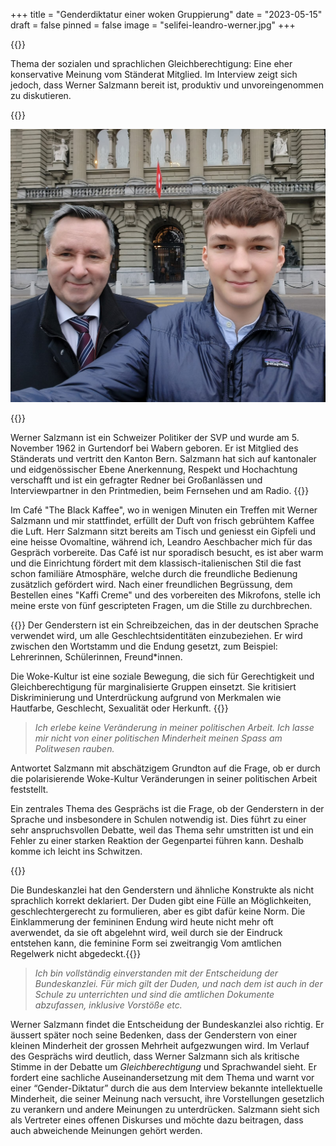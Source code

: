 +++
title = "Genderdiktatur einer woken Gruppierung"
date = "2023-05-15"
draft = false
pinned = false
image = "selifei-leandro-werner.jpg"
+++
<!--StartFragment-->

{{<lead>}}

Thema der sozialen und sprachlichen Gleichberechtigung: Eine eher konservative Meinung vom Ständerat Mitglied. Im Interview zeigt sich jedoch, dass Werner Salzmann bereit ist, produktiv und unvoreingenommen zu diskutieren.

{{<lead>}}

![Selfie nach Interview vor dem Bundeshaus](selifei-leandro-werner.jpg "Selfie nach Interview")

{{<box>}}

Werner Salzmann ist ein Schweizer Politiker der SVP und wurde am 5. November 1962 in Gurtendorf bei Wabern geboren. Er ist Mitglied des Ständerats und vertritt den Kanton Bern. Salzmann hat sich auf kantonaler und eidgenössischer Ebene Anerkennung, Respekt und Hochachtung verschafft und ist ein gefragter Redner bei Großanlässen und Interviewpartner in den Printmedien, beim Fernsehen und am Radio.
{{</box>}}

Im Café "The Black Kaffee", wo in wenigen Minuten ein Treffen mit Werner Salzmann und mir stattfindet, erfüllt der Duft von frisch gebrühtem Kaffee die Luft. Herr Salzmann sitzt bereits am Tisch und geniesst ein Gipfeli und eine heisse Ovomaltine, während ich, Leandro Aeschbacher mich für das Gespräch vorbereite. Das Café ist nur sporadisch besucht, es ist aber warm und die Einrichtung fördert mit dem klassisch-italienischen Stil die fast schon familiäre Atmosphäre, welche durch die freundliche Bedienung zusätzlich gefördert wird. Nach einer freundlichen Begrüssung, dem Bestellen eines "Kaffi Creme" und des vorbereiten des Mikrofons, stelle ich meine erste von fünf gescripteten Fragen, um die Stille zu durchbrechen.

{{<box>}}
Der Genderstern ist ein Schreibzeichen, das in der deutschen Sprache verwendet wird, um alle Geschlechtsidentitäten einzubeziehen. Er wird zwischen den Wortstamm und die Endung gesetzt, zum Beispiel: Lehrerinnen, Schülerinnen, Freund*innen. 

Die Woke-Kultur ist eine soziale Bewegung, die sich für Gerechtigkeit und Gleichberechtigung für marginalisierte Gruppen einsetzt. Sie kritisiert Diskriminierung und Unterdrückung aufgrund von Merkmalen wie Hautfarbe, Geschlecht, Sexualität oder Herkunft.
{{</box>}}

> *Ich erlebe keine Veränderung in meiner politischen Arbeit. Ich lasse mir nicht von einer politischen Minderheit meinen Spass am Politwesen rauben.*

Antwortet Salzmann mit abschätzigem Grundton auf die Frage, ob er durch die polarisierende Woke-Kultur Veränderungen in seiner politischen Arbeit feststellt.

Ein zentrales Thema des Gesprächs ist die Frage, ob der Genderstern in der Sprache und insbesondere in Schulen notwendig ist. Dies führt zu einer sehr anspruchsvollen Debatte, weil das Thema sehr umstritten ist und ein Fehler zu einer starken Reaktion der Gegenpartei führen kann. Deshalb komme ich leicht ins Schwitzen.

{{<box>}}

Die Bundeskanzlei hat den Genderstern und ähnliche Konstrukte als nicht sprachlich korrekt deklariert. Der Duden gibt eine Fülle an Möglichkeiten, geschlechtergerecht zu formulieren, aber es gibt dafür keine Norm. Die Einklammerung der femininen Endung wird heute nicht mehr oft averwendet, da sie oft abgelehnt wird, weil durch sie der Eindruck entstehen kann, die feminine Form sei zweitrangig Vom amtlichen Regelwerk nicht abgedeckt.{{</box>}}



> *Ich bin vollständig einverstanden mit der Entscheidung der Bundeskanzlei. Für mich gilt der Duden, und nach dem ist auch in der Schule zu unterrichten und sind die amtlichen Dokumente abzufassen, inklusive Vorstöße etc.*

Werner Salzmann findet die Entscheidung der Bundeskanzlei also richtig. Er äussert später noch seine Bedenken, dass der Genderstern von einer kleinen Minderheit der grossen Mehrheit aufgezwungen wird. Im Verlauf des Gesprächs wird deutlich, dass Werner Salzmann sich als kritische Stimme in der Debatte um *Gleichberechtigung* und Sprachwandel sieht. Er fordert eine sachliche Auseinandersetzung mit dem Thema und warnt vor einer “Gender-Diktatur” durch die aus dem Interview bekannte intellektuelle Minderheit, die seiner Meinung nach versucht, ihre Vorstellungen gesetzlich zu verankern und andere Meinungen zu unterdrücken. Salzmann sieht sich als Vertreter eines offenen Diskurses und möchte dazu beitragen, dass auch abweichende Meinungen gehört werden.